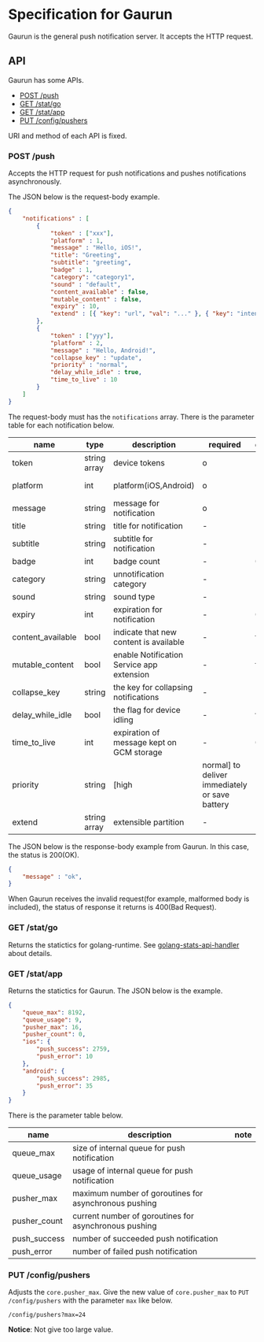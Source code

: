 # Specification for Gaurun

Gaurun is the general push notification server. It accepts the HTTP request.

## API

Gaurun has some APIs.

 * [POST /push](#post-push)
 * [GET /stat/go](#get-statgo)
 * [GET /stat/app](#get-statapp)
 * [PUT /config/pushers](#put-configpushers)

URI and method of each API is fixed.

### POST /push

Accepts the HTTP request for push notifications and pushes notifications asynchronously.

The JSON below is the request-body example.

```json
{
    "notifications" : [
        {
            "token" : ["xxx"],
            "platform" : 1,
            "message" : "Hello, iOS!",
            "title": "Greeting",
            "subtitle": "greeting",
            "badge" : 1,
            "category": "category1",
            "sound" : "default",
            "content_available" : false,
            "mutable_content" : false,
            "expiry" : 10,
            "extend" : [{ "key": "url", "val": "..." }, { "key": "intent", "val": "..." }]
        },
        {
            "token" : ["yyy"],
            "platform" : 2,
            "message" : "Hello, Android!",
            "collapse_key" : "update",
            "priority" : "normal",
            "delay_while_idle" : true,
            "time_to_live" : 10
        }
    ]
}
```

The request-body must has the `notifications` array. There is the parameter table for each notification below.

|name             |type        |description                                         |required|default|note            |
|-----------------|------------|----------------------------------------------------|--------|-------|----------------|
|token            |string array|device tokens                                       |o       |       |                |
|platform         |int         |platform(iOS,Android)                               |o       |       |1=iOS, 2=Android|
|message          |string      |message for notification                            |o       |       |                |
|title            |string      |title for notification                              |-       |       |only iOS        |
|subtitle         |string      |subtitle for notification                           |-       |       |only iOS        |
|badge            |int         |badge count                                         |-       |0      |only iOS        |
|category         |string      |unnotification category                             |-       |       |only iOS        |
|sound            |string      |sound type                                          |-       |       |only iOS        |
|expiry           |int         |expiration for notification                         |-       |0      |only iOS.       |
|content_available|bool        |indicate that new content is available              |-       |false  |only iOS.       |
|mutable_content  |bool        |enable Notification Service app extension           |-       |false  |only iOS(10.0+).|
|collapse_key     |string      |the key for collapsing notifications                |-       |       |only Android    |
|delay_while_idle |bool        |the flag for device idling                          |-       |false  |only Android    |
|time_to_live     |int         |expiration of message kept on GCM storage           |-       |0      |only Android    |
|priority         |string      |[high|normal] to deliver immediately or save battery|-       |high   |only Android    |
|extend           |string array|extensible partition                                |-       |       |                |

The JSON below is the response-body example from Gaurun. In this case, the status is 200(OK).

```json
{
    "message" : "ok",
}
```

When Gaurun receives the invalid request(for example, malformed body is included), the status of response it returns is 400(Bad Request).


### GET /stat/go

Returns the statictics for golang-runtime. See [golang-stats-api-handler](https://github.com/fukata/golang-stats-api-handler) about details.

### GET /stat/app

Returns the statictics for Gaurun. The JSON below is the example.

```json
{
    "queue_max": 8192,
    "queue_usage": 9,
    "pusher_max": 16,
    "pusher_count": 0,
    "ios": {
        "push_success": 2759,
        "push_error": 10
    },
    "android": {
        "push_success": 2985,
        "push_error": 35
    }
}
```

There is the parameter table below.

|name        |description                                          |note       |
|------------|-----------------------------------------------------|-----------|
|queue_max   |size of internal queue for push notification         |           |
|queue_usage |usage of internal queue for push notification        |           |
|pusher_max  |maximum number of goroutines for asynchronous pushing|           |
|pusher_count|current number of goroutines for asynchronous pushing|           |
|push_success|number of succeeded push notification                |           |
|push_error  |number of failed push notification                   |           |

### PUT /config/pushers

Adjusts the `core.pusher_max`. Give the new value of `core.pusher_max` to `PUT /config/pushers` with the parameter `max` like below.

```
/config/pushers?max=24
```

**Notice**: Not give too large value.
